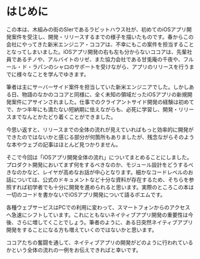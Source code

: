 # はじめに

この本は、木組みの街のSIerであるラビットハウス社が、初めてのiOSアプリ開発案件を受注し、開発・リリースするまでの様子を描いたものです。春からこの会社にやってきた新米エンジニア・ココアは、不幸にもこの案件を担当することとなってしまいました。iOSアプリ開発の右も左も分からないココアは、先輩社員であるチノや、アルバイトのリゼ、また協力会社である甘兎庵の千夜や、フルール・ド・ラパンのシャロのサポートを受けながら、アプリのリリースを行うまでに様々なことを学んでゆきます。

筆者は主にサーバーサイド案件を担当していた新米エンジニアでした。しかしある日、物語のなかのココアと同様に、全く未知の領域だったiOSアプリの新規開発案件にアサインされました。仕事でのクライアントサイド開発の経験は初めてで、かつ半年にも満たない短納期に怯えながらも、必死に学習し、開発・リリースまでなんとかたどり着くことができました。

今思い返すと、リリースまでの全体の流れが見えていればもっと効率的に開発ができたのではないかと感じる部分が何箇所もありましたが、残念ながらそのような本やウェブの記事はほとんど見つかりません。

そこで今回は「iOSアプリ開発全体の流れ」についてまとめることにしました。プロダクト開発においてまず何をするべきなのか、モジュール設計をどうするべきなのかなど、レイヤが高めなお話が中心となります。細かなコードレベルのお話については、公式のドキュメントなど十分な資料が存在するため、そちらを参照すれば初学者でも十分に開発を進められると思います。実際のところこの本は一切のコードを書かないでiOSアプリ開発について語るポエムです。

各種ウェブサービスはPCでの利用に変わって、スマートフォンからのアクセスへ急速にシフトしています。これにともないネイティブアプリ開発の重要性は今後、さらに増してくことでしょう。筆者のように、ある日突然ネイティブアプリ開発をすることになる方も増えていくのではないかと思います。

ココアたちの奮闘を通して、ネイティブアプリの開発がどのように行われているかという全体の流れの一例をお伝えできればと幸いです。
